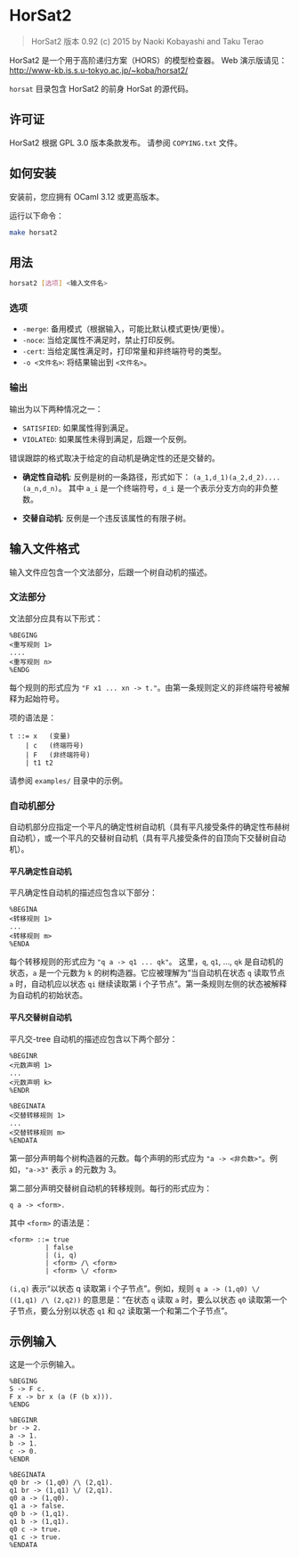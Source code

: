 # HorSat2

> HorSat2 版本 0.92 (c) 2015 by Naoki Kobayashi and Taku Terao

HorSat2 是一个用于高阶递归方案（HORS）的模型检查器。
Web 演示版请见：<http://www-kb.is.s.u-tokyo.ac.jp/~koba/horsat2/>

`horsat` 目录包含 HorSat2 的前身 HorSat 的源代码。

## 许可证

HorSat2 根据 GPL 3.0 版本条款发布。
请参阅 `COPYING.txt` 文件。

## 如何安装

安装前，您应拥有 OCaml 3.12 或更高版本。

运行以下命令：
```sh
make horsat2
```

## 用法

```sh
horsat2 [选项] <输入文件名>
```

### 选项

*   `-merge`: 备用模式（根据输入，可能比默认模式更快/更慢）。
*   `-noce`: 当给定属性不满足时，禁止打印反例。
*   `-cert`: 当给定属性满足时，打印常量和非终端符号的类型。
*   `-o <文件名>`: 将结果输出到 `<文件名>`。

### 输出

输出为以下两种情况之一：
*   `SATISFIED`: 如果属性得到满足。
*   `VIOLATED`: 如果属性未得到满足，后跟一个反例。

错误跟踪的格式取决于给定的自动机是确定性的还是交替的。

*   **确定性自动机**: 反例是树的一条路径，形式如下：
    `(a_1,d_1)(a_2,d_2)....(a_n,d_n)`。
    其中 `a_i` 是一个终端符号，`d_i` 是一个表示分支方向的非负整数。

*   **交替自动机**: 反例是一个违反该属性的有限子树。

## 输入文件格式

输入文件应包含一个文法部分，后跟一个树自动机的描述。

### 文法部分

文法部分应具有以下形式：

```
%BEGING
<重写规则 1>
....
<重写规则 n>
%ENDG
```

每个规则的形式应为 `"F x1 ... xn -> t."`。由第一条规则定义的非终端符号被解释为起始符号。

项的语法是：

```
t ::= x   (变量)
    | c   (终端符号)
    | F   (非终端符号)
    | t1 t2
```

请参阅 `examples/` 目录中的示例。

### 自动机部分

自动机部分应指定一个平凡的确定性树自动机（具有平凡接受条件的确定性布赫树自动机），或一个平凡的交替树自动机（具有平凡接受条件的自顶向下交替树自动机）。

#### 平凡确定性自动机

平凡确定性自动机的描述应包含以下部分：

```
%BEGINA
<转移规则 1>
...
<转移规则 m>
%ENDA
```

每个转移规则的形式应为 `"q a -> q1 ... qk"`。
这里，`q`, `q1`, ..., `qk` 是自动机的状态，`a` 是一个元数为 `k` 的树构造器。它应被理解为“当自动机在状态 `q` 读取节点 `a` 时，自动机应以状态 `qi` 继续读取第 i 个子节点”。第一条规则左侧的状态被解释为自动机的初始状态。

#### 平凡交替树自动机

平凡交-tree 自动机的描述应包含以下两个部分：

```
%BEGINR
<元数声明 1>
...
<元数声明 k>
%ENDR

%BEGINATA
<交替转移规则 1>
...
<交替转移规则 m>
%ENDATA
```

第一部分声明每个树构造器的元数。每个声明的形式应为 `"a -> <非负数>"`。例如，`"a->3"` 表示 `a` 的元数为 3。

第二部分声明交替树自动机的转移规则。每行的形式应为：

`q a -> <form>.`

其中 `<form>` 的语法是：

```
<form> ::= true
         | false
         | (i, q)
         | <form> /\ <form>
         | <form> \/ <form>
```

`(i,q)` 表示“以状态 q 读取第 i 个子节点”。例如，规则 `q a -> (1,q0) \/ ((1,q1) /\ (2,q2))` 的意思是：“在状态 `q` 读取 `a` 时，要么以状态 `q0` 读取第一个子节点，要么分别以状态 `q1` 和 `q2` 读取第一个和第二个子节点”。

## 示例输入

这是一个示例输入。

```
%BEGING
S -> F c.
F x -> br x (a (F (b x))).
%ENDG

%BEGINR
br -> 2.
a -> 1.
b -> 1.
c -> 0.
%ENDR

%BEGINATA
q0 br -> (1,q0) /\ (2,q1).
q1 br -> (1,q1) \/ (2,q1).
q0 a -> (1,q0).
q1 a -> false.
q0 b -> (1,q1).
q1 b -> (1,q1).
q0 c -> true.
q1 c -> true.
%ENDATA
```
